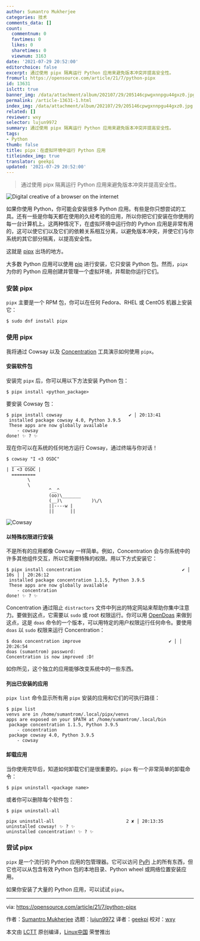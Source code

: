 ```yaml
---
author: Sumantro Mukherjee
categories: 技术
comments_data: []
count:
  commentnum: 0
  favtimes: 0
  likes: 0
  sharetimes: 0
  viewnum: 3163
date: '2021-07-29 20:52:00'
editorchoice: false
excerpt: 通过使用 pipx 隔离运行 Python 应用来避免版本冲突并提高安全性。
fromurl: https://opensource.com/article/21/7/python-pipx
id: 13631
islctt: true
banner_img: /data/attachment/album/202107/29/205146cpwgxnnpgu44gxz0.jpg
permalink: /article-13631-1.html
index_img: /data/attachment/album/202107/29/205146cpwgxnnpgu44gxz0.jpg.thumb.jpg
related: []
reviewer: wxy
selector: lujun9972
summary: 通过使用 pipx 隔离运行 Python 应用来避免版本冲突并提高安全性。
tags:
- Python
thumb: false
title: pipx：在虚拟环境中运行 Python 应用
titleindex_img: true
translator: geekpi
updated: '2021-07-29 20:52:00'
---
```



> 
> 通过使用 pipx 隔离运行 Python 应用来避免版本冲突并提高安全性。
> 
> 
> 


![](/data/attachment/album/202107/29/205146cpwgxnnpgu44gxz0.jpg "Digital creative of a browser on the internet")


如果你使用 Python，你可能会安装很多 Python 应用。有些是你只想尝试的工具。还有一些是你每天都在使用的久经考验的应用，所以你把它们安装在你使用的每一台计算机上。这两种情况下，在虚拟环境中运行你的 Python 应用是非常有用的，这可以使它们以及它们的依赖关系相互分离，以避免版本冲突，并使它们与你系统的其它部分隔离，以提高安全性。


这就是 [pipx](https://pypi.org/project/pipx/) 出场的地方。


大多数 Python 应用可以使用 [pip](https://pypi.org/project/pip/) 进行安装，它只安装 Python 包。然而，`pipx` 为你的 Python 应用创建并管理一个虚拟环境，并帮助你运行它们。


### 安装 pipx


`pipx` 主要是一个 RPM 包，你可以在任何 Fedora、RHEL 或 CentOS 机器上安装它：



```
$ sudo dnf install pipx

```

### 使用 pipx


我将通过 Cowsay 以及 [Concentration](https://opensource.com/article/20/8/python-concentration) 工具演示如何使用 `pipx`。


#### 安装软件包


安装完 `pipx` 后，你可以用以下方法安装 Python 包：



```
$ pipx install <python_package>

```

要安装 Cowsay 包：



```
$ pipx install cowsay                         ✔ │ 20:13:41 
 installed package cowsay 4.0, Python 3.9.5
 These apps are now globally available
    - cowsay
done! ✨ ? ✨

```

现在你可以在系统的任何地方运行 Cowsay，通过终端与你对话！



```
$ cowsay "I <3 OSDC"                         
  _________
| I <3 OSDC |
  =========
        \
        \
                ^__^
                (oo)\_______
                (__)\           )\/\
                ||----w |
                ||      ||

```

![Cowsay](/data/attachment/album/202107/29/205239brl9k5ooz59tld7l.png "Cowsay")


#### 以特殊权限进行安装


不是所有的应用都像 Cowsay 一样简单。例如，Concentration 会与你系统中的许多其他组件交互，所以它需要特殊的权限。用以下方式安装它：



```
$ pipx install concentration                                      ✔ │ 10s │ │ 20:26:12 
 installed package concentration 1.1.5, Python 3.9.5
 These apps are now globally available
    - concentration
done! ✨ ? ✨

```

Concentration 通过阻止 `distractors` 文件中列出的特定网站来帮助你集中注意力。要做到这点，它需要以 `sudo` 或 root 权限运行。你可以用 [OpenDoas](https://github.com/Duncaen/OpenDoas) 来做到这点，这是 `doas` 命令的一个版本，可以用特定的用户权限运行任何命令。要使用 `doas` 以 `sudo` 权限来运行 Concentration：



```
$ doas concentration improve                                 ✔ │ │ 20:26:54 
doas (sumantrom) password: 
Concentration is now improved :D!

```

如你所见，这个独立的应用能够改变系统中的一些东西。


#### 列出已安装的应用


`pipx list` 命令显示所有用 `pipx` 安装的应用和它们的可执行路径：



```
$ pipx list                                                                       
venvs are in /home/sumantrom/.local/pipx/venvs
apps are exposed on your $PATH at /home/sumantrom/.local/bin
 package concentration 1.1.5, Python 3.9.5
    - concentration
 package cowsay 4.0, Python 3.9.5
    - cowsay

```

#### 卸载应用


当你使用完毕后，知道如何卸载它们是很重要的。`pipx` 有一个非常简单的卸载命令：



```
$ pipx uninstall <package name>

```

或者你可以删除每个软件包：



```
$ pipx uninstall-all

pipx uninstall-all                           2 ✘ │ 20:13:35 
uninstalled cowsay! ✨ ? ✨
uninstalled concentration! ✨ ? ✨

```

### 尝试 pipx


`pipx` 是一个流行的 Python 应用的包管理器。它可以访问 [PyPi](https://pypi.org/) 上的所有东西，但它也可以从包含有效 Python 包的本地目录、Python wheel 或网络位置安装应用。


如果你安装了大量的 Python 应用，可以试试 `pipx`。




---


via: <https://opensource.com/article/21/7/python-pipx>


作者：[Sumantro Mukherjee](https://opensource.com/users/sumantro) 选题：[lujun9972](https://github.com/lujun9972) 译者：[geekpi](https://github.com/geekpi) 校对：[wxy](https://github.com/wxy)


本文由 [LCTT](https://github.com/LCTT/TranslateProject) 原创编译，[Linux中国](https://linux.cn/) 荣誉推出